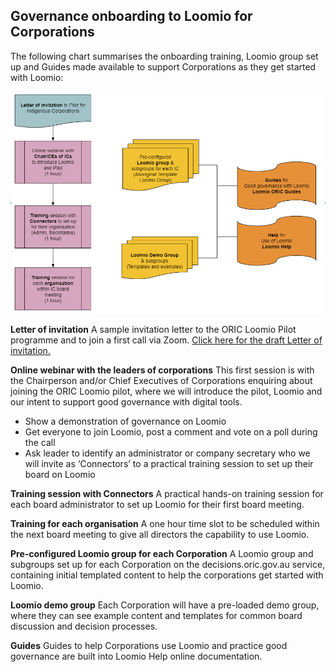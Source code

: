 ## Governance onboarding to Loomio for Corporations

The following chart summarises the onboarding training, Loomio group set up and Guides made available to support Corporations as they get started with Loomio:

![](onboarding-overview.png#border-solid)


**Letter of invitation** 
A sample invitation letter to the ORIC Loomio Pilot programme and to join a first call via Zoom.
[Click here for the draft Letter of invitation.](letter.md)

**Online webinar with the leaders of corporations** 
This first session is with the Chairperson and/or Chief Executives of Corporations enquiring about joining the ORIC Loomio pilot, where we will introduce the pilot, Loomio and our intent to support good governance with digital tools.
* Show a demonstration of governance on Loomio 
* Get everyone to join Loomio, post a comment and vote on a poll during the call
* Ask leader to identify an administrator or company secretary who we will invite as ‘Connectors’ to a practical training session to set up their board on Loomio

**Training session with Connectors**
A practical hands-on training session for each board administrator to set up Loomio for their first board meeting.

**Training for each organisation**
A one hour time slot to be scheduled within the next board meeting to give all directors the capability to use Loomio.

**Pre-configured Loomio group for each Corporation**
A Loomio group and subgroups set up for each Corporation on the decisions.oric.gov.au service, containing initial templated content to help the corporations get started with Loomio.

**Loomio demo group**
Each Corporation will have a pre-loaded demo group, where they can see example content and templates for common board discussion and decision processes.

**Guides**
Guides to help Corporations use Loomio and practice good governance are built into Loomio Help online documentation.
